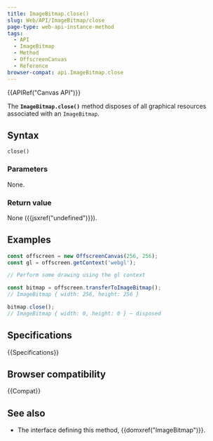 ```yaml
---
title: ImageBitmap.close()
slug: Web/API/ImageBitmap/close
page-type: web-api-instance-method
tags:
  - API
  - ImageBitmap
  - Method
  - OffscreenCanvas
  - Reference
browser-compat: api.ImageBitmap.close
---
```


{{APIRef("Canvas API")}}

The **`ImageBitmap.close()`**
method disposes of all graphical resources associated with an `ImageBitmap`.

## Syntax

```js-nolint
close()
```

### Parameters

None.

### Return value

None ({{jsxref("undefined")}}).

## Examples

```js
const offscreen = new OffscreenCanvas(256, 256);
const gl = offscreen.getContext('webgl');

// Perform some drawing using the gl context

const bitmap = offscreen.transferToImageBitmap();
// ImageBitmap { width: 256, height: 256 }

bitmap.close();
// ImageBitmap { width: 0, height: 0 } — disposed
```

## Specifications

{{Specifications}}

## Browser compatibility

{{Compat}}

## See also

- The interface defining this method, {{domxref("ImageBitmap")}}.
